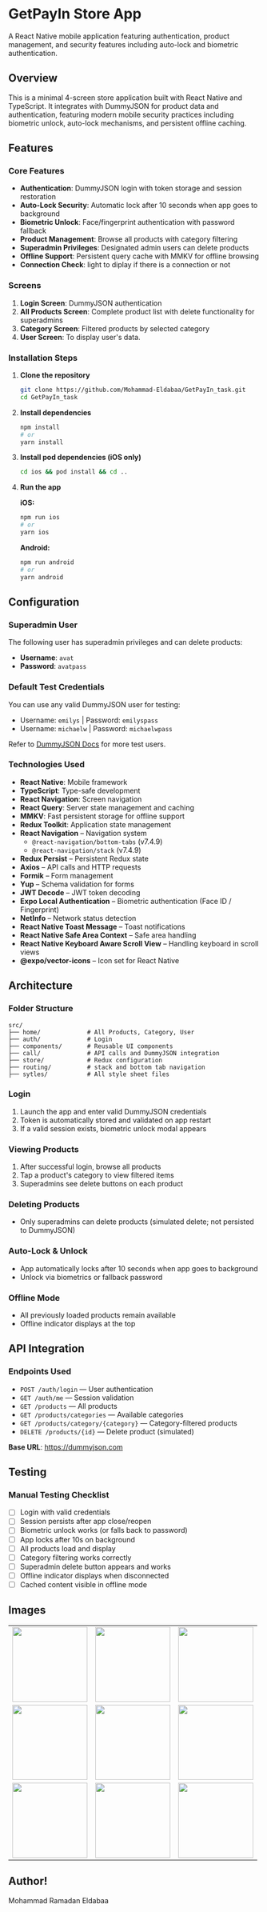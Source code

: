 # GetPayIn Store App

A React Native mobile application featuring authentication, product management, and security features including auto-lock and biometric authentication.

## Overview

This is a minimal 4-screen store application built with React Native and TypeScript. It integrates with DummyJSON for product data and authentication, featuring modern mobile security practices including biometric unlock, auto-lock mechanisms, and persistent offline caching.

## Features

### Core Features
- **Authentication**: DummyJSON login with token storage and session restoration
- **Auto-Lock Security**: Automatic lock after 10 seconds when app goes to background
- **Biometric Unlock**: Face/fingerprint authentication with password fallback
- **Product Management**: Browse all products with category filtering
- **Superadmin Privileges**: Designated admin users can delete products
- **Offline Support**: Persistent query cache with MMKV for offline browsing
- **Connection Check**: light to diplay if there is a connection or not

### Screens
1. **Login Screen**: DummyJSON authentication
2. **All Products Screen**: Complete product list with delete functionality for superadmins
3. **Category Screen**: Filtered products by selected category
4. **User Screen**: To display user's data.


### Installation Steps

1. **Clone the repository**
   ```bash
   git clone https://github.com/Mohammad-Eldabaa/GetPayIn_task.git
   cd GetPayIn_task
   ```

2. **Install dependencies**
   ```bash
   npm install
   # or
   yarn install
   ```

3. **Install pod dependencies (iOS only)**
   ```bash
   cd ios && pod install && cd ..
   ```

4. **Run the app**
   
   **iOS:**
   ```bash
   npm run ios
   # or
   yarn ios
   ```

   **Android:**
   ```bash
   npm run android
   # or
   yarn android
   ```

## Configuration

### Superadmin User
The following user has superadmin privileges and can delete products:
- **Username**: `avat`
- **Password**: `avatpass`


### Default Test Credentials
You can use any valid DummyJSON user for testing:
- Username: `emilys` | Password: `emilyspass`
- Username: `michaelw` | Password: `michaelwpass`

Refer to [DummyJSON Docs](https://dummyjson.com/docs) for more test users.


### Technologies Used
- **React Native**: Mobile framework
- **TypeScript**: Type-safe development
- **React Navigation**: Screen navigation
- **React Query**: Server state management and caching
- **MMKV**: Fast persistent storage for offline support
- **Redux Toolkit**: Application state management
- **React Navigation** – Navigation system  
  - `@react-navigation/bottom-tabs` (v7.4.9)  
  - `@react-navigation/stack` (v7.4.9)  
- **Redux Persist** – Persistent Redux state  
- **Axios** – API calls and HTTP requests  
- **Formik** – Form management  
- **Yup** – Schema validation for forms  
- **JWT Decode** – JWT token decoding  
- **Expo Local Authentication** – Biometric authentication (Face ID / Fingerprint)  
- **NetInfo** – Network status detection  
- **React Native Toast Message** – Toast notifications  
- **React Native Safe Area Context** – Safe area handling  
- **React Native Keyboard Aware Scroll View** – Handling keyboard in scroll views  
- **@expo/vector-icons** – Icon set for React Native  


## Architecture

### Folder Structure
```
src/
├── home/             # All Products, Category, User
├── auth/             # Login
├── components/       # Reusable UI components
├── call/             # API calls and DummyJSON integration
├── store/            # Redux configuration
├── routing/          # stack and bottom tab navigation
├── sytles/           # All style sheet files
```



### Login
1. Launch the app and enter valid DummyJSON credentials
2. Token is automatically stored and validated on app restart
3. If a valid session exists, biometric unlock modal appears

### Viewing Products
1. After successful login, browse all products
2. Tap a product's category to view filtered items
3. Superadmins see delete buttons on each product

### Deleting Products
- Only superadmins can delete products (simulated delete; not persisted to DummyJSON)

### Auto-Lock & Unlock
- App automatically locks after 10 seconds when app goes to background
- Unlock via biometrics or fallback password

### Offline Mode
- All previously loaded products remain available
- Offline indicator displays at the top

## API Integration

### Endpoints Used
- `POST /auth/login` — User authentication
- `GET /auth/me` — Session validation
- `GET /products` — All products
- `GET /products/categories` — Available categories
- `GET /products/category/{category}` — Category-filtered products
- `DELETE /products/{id}` — Delete product (simulated)

**Base URL**: https://dummyjson.com


## Testing

### Manual Testing Checklist
- [ ] Login with valid credentials
- [ ] Session persists after app close/reopen
- [ ] Biometric unlock works (or falls back to password)
- [ ] App locks after 10s on background
- [ ] All products load and display
- [ ] Category filtering works correctly
- [ ] Superadmin delete button appears and works
- [ ] Offline indicator displays when disconnected
- [ ] Cached content visible in offline mode

## Images
<table>
  <tr>
    <td align="center">
      <img src="https://github.com/user-attachments/assets/34f92ddd-234b-4dad-a25e-6ac35b6e224a" width="150"/>
    </td>
    <td align="center">
      <img src="https://github.com/user-attachments/assets/f919fcf7-a89f-4610-8c16-32fe36e23864" width="150"/>
    </td>
    <td align="center">
      <img src="https://github.com/user-attachments/assets/479645ee-6cea-4a67-b2ee-b7ee42c3a8ef" width="150"/>
    </td>
  </tr>
  <tr>
     <td align="center">
      <img src="https://github.com/user-attachments/assets/de71c326-6d28-48f5-b114-91db9369b531" width="150"/>
    </td>
    <td align="center">
      <img src="https://github.com/user-attachments/assets/480fb267-a35e-47dd-94eb-38900b939ce1" width="150"/>
    </td>
    <td align="center">
      <img src="https://github.com/user-attachments/assets/98e272a7-08e9-41e4-a523-f0a4721e7fbf" width="150"/>
    </td>
  </tr>
  <tr>
    <td align="center">
      <img src="https://github.com/user-attachments/assets/f00243d0-62a7-4319-aa49-587e5ce167af" width="150"/>
    </td>
    <td align="center">
      <img src="https://github.com/user-attachments/assets/48236c9c-51aa-4273-866c-6863a7091275" width="150"/>
    </td>
    <td align="center">
      <img src="https://github.com/user-attachments/assets/15dd2836-9d2c-42ca-b286-1ed88753c253" width="150"/>
    </td>
  </tr>
</table>

## Author!


Mohammad Ramadan Eldabaa
